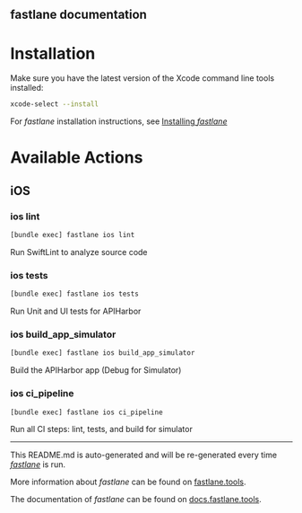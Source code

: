 fastlane documentation
----

# Installation

Make sure you have the latest version of the Xcode command line tools installed:

```sh
xcode-select --install
```

For _fastlane_ installation instructions, see [Installing _fastlane_](https://docs.fastlane.tools/#installing-fastlane)

# Available Actions

## iOS

### ios lint

```sh
[bundle exec] fastlane ios lint
```

Run SwiftLint to analyze source code

### ios tests

```sh
[bundle exec] fastlane ios tests
```

Run Unit and UI tests for APIHarbor

### ios build_app_simulator

```sh
[bundle exec] fastlane ios build_app_simulator
```

Build the APIHarbor app (Debug for Simulator)

### ios ci_pipeline

```sh
[bundle exec] fastlane ios ci_pipeline
```

Run all CI steps: lint, tests, and build for simulator

----

This README.md is auto-generated and will be re-generated every time [_fastlane_](https://fastlane.tools) is run.

More information about _fastlane_ can be found on [fastlane.tools](https://fastlane.tools).

The documentation of _fastlane_ can be found on [docs.fastlane.tools](https://docs.fastlane.tools).
